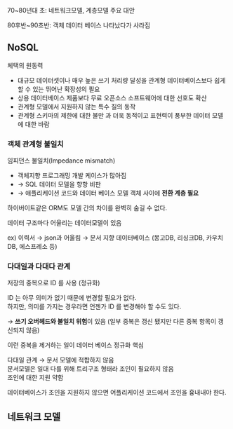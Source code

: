 70~80년대 초: 네트워크모델, 계층모델 주요 대안

80후반~90초반: 객체 데이터 베이스 나타났다가 사라짐

## NoSQL

체택의 원동력

- 대규모 데이터셋이나 매우 높은 쓰기 처리량 달성을 관계형 데이터베이스보다 쉽게 할 수 있는 뛰어난 확장성의 필요
- 상용 데이터베이스 제품보다 무료 오픈소스 소프트웨어에 대한 선호도 확산
- 관계형 모델에서 지원하지 않는 특수 질의 동작
- 관계형 스키마의 제한에 대한 불만 과 더욱 동적이고 표현력이 풍부한 데이터 모델에 대한 바람

### 객체 관계형 불일치

임피던스 불일치(Impedance mismatch)

- 객체지향 프로그래밍 개발 케이스가 많아짐
- → SQL 데이터 모델을 향항 비판
- → 애플리케이션 코드와 데이터 베이스 모델 객체 사이에 **전환 계층 필요**

하이버이트같은 ORM도 모델 간의 차이를 완벽히 숨길 수 없다.

데이터 구조마다 어울리는 데이터모델이 있음 

ex) 이력서 → json과 어울림 → 문서 지향 데이터베이스 (몽고DB, 리싱크DB, 카우치DB, 에스프레소 등)


### 다대일과 다대다 관계

저장의 중복으로 ID 를 사용 (정규화)

ID 는 아무 의미가 없기 때문에 변경할 필요가 없다.  
하지만, 의미를 가지는 경우라면 언젠가 ID 를 변경해야 할 수도 있다.

→ **쓰기 오버헤드와 불일치 위험**이 있음 (일부 중복은 갱신 됐지만 다른 중복 항목이 갱신되지 않음)

이런 중복을 제거하는 일이 데이터 베이스 정규화 핵심

다대일 관계 → 문서 모델에 적합하지 않음  
문서모델은 일대 다를 위해 트리구조 형태라 조인이 필요하지 않음  
조인에 대한 지원 약함

데이터베이스가 조인을 지원하지 않으면 어플리케이션 코드에서 조인을 흉내내야 한다.

## 네트워크 모델


